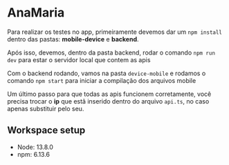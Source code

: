 # AnaMaria

Para realizar os testes no app, primeiramente devemos dar um `npm install` dentro das pastas: **mobile-device** e **backend**.

Após isso, devemos, dentro da pasta backend, rodar o comando `npm run dev` para estar o servidor local que contem as apis

Com o backend rodando, vamos na pasta `device-mobile` e rodamos o comando `npm start` para iniciar a compilação dos arquivos mobile

Um último passo para que todas as apis funcionem corretamente, você precisa trocar o **ip** que estã inserido dentro do arquivo `api.ts`, no caso apenas substituir pelo seu.

## Workspace setup

- Node: 13.8.0
- npm: 6.13.6
